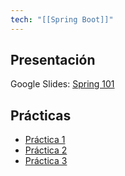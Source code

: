```yaml
---
tech: "[[Spring Boot]]"
---
```

## Presentación

Google Slides: [Spring 101](https://docs.google.com/presentation/d/1zbZ4cVn43jmA0FV9Amxnx8Yf0BBmLnuXgz3ofb2Xc9I/edit#slide=id.p1)

## Prácticas

- [Práctica 1](https://drive.google.com/file/d/1_ArlkRUZZVIjtR3hUs94Y0KCBZ9zySfh/view?usp=drive_link)
- [Práctica 2](https://drive.google.com/file/d/1quE0YjZ8Mxe7pc_OI-codIMawetf6BaB/view?usp=drive_link)
- [Práctica 3](https://drive.google.com/file/d/1_ArlkRUZZVIjtR3hUs94Y0KCBZ9zySfh/view?usp=drive_link)